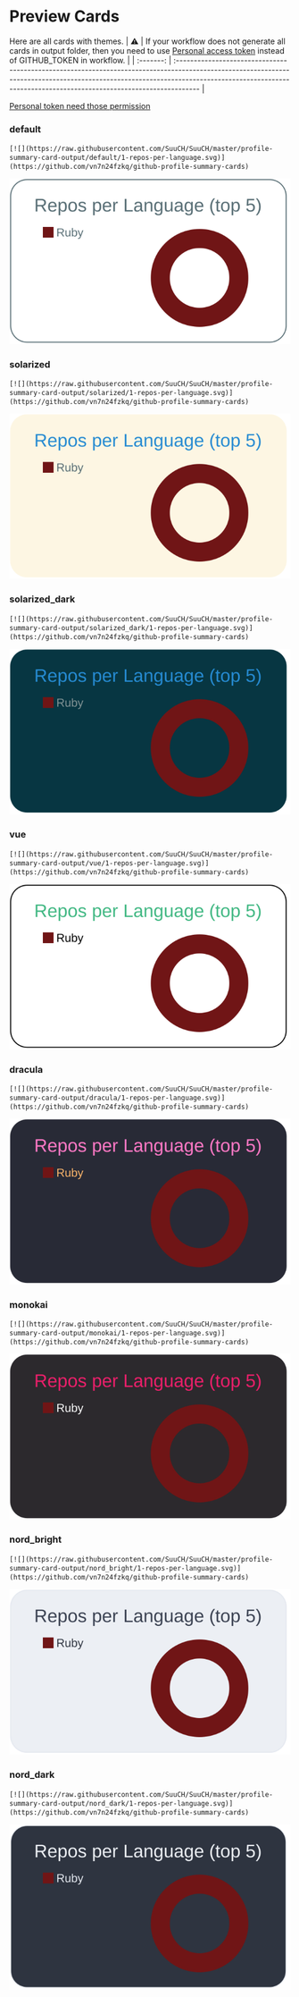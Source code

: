 
# Preview Cards

Here are all cards with themes.
| :warning: | If your workflow does not generate all cards in output folder, then you need to use [Personal access token](https://docs.github.com/en/actions/configuring-and-managing-workflows/creating-and-storing-encrypted-secrets) instead of GITHUB_TOKEN in workflow. |
| :-------: | :------------------------------------------------------------------------------------------------------------------------------------------------------------------------------------------------------------------------------------------------ |

[Personal token need those permission](https://github.com/vn7n24fzkq/github-profile-summary-cards/wiki/Personal-access-token-permissions)


### default


```
[![](https://raw.githubusercontent.com/SuuCH/SuuCH/master/profile-summary-card-output/default/1-repos-per-language.svg)](https://github.com/vn7n24fzkq/github-profile-summary-cards)
```
![](https://raw.githubusercontent.com/SuuCH/SuuCH/master/profile-summary-card-output/default/1-repos-per-language.svg)


### solarized


```
[![](https://raw.githubusercontent.com/SuuCH/SuuCH/master/profile-summary-card-output/solarized/1-repos-per-language.svg)](https://github.com/vn7n24fzkq/github-profile-summary-cards)
```
![](https://raw.githubusercontent.com/SuuCH/SuuCH/master/profile-summary-card-output/solarized/1-repos-per-language.svg)


### solarized_dark


```
[![](https://raw.githubusercontent.com/SuuCH/SuuCH/master/profile-summary-card-output/solarized_dark/1-repos-per-language.svg)](https://github.com/vn7n24fzkq/github-profile-summary-cards)
```
![](https://raw.githubusercontent.com/SuuCH/SuuCH/master/profile-summary-card-output/solarized_dark/1-repos-per-language.svg)


### vue


```
[![](https://raw.githubusercontent.com/SuuCH/SuuCH/master/profile-summary-card-output/vue/1-repos-per-language.svg)](https://github.com/vn7n24fzkq/github-profile-summary-cards)
```
![](https://raw.githubusercontent.com/SuuCH/SuuCH/master/profile-summary-card-output/vue/1-repos-per-language.svg)


### dracula


```
[![](https://raw.githubusercontent.com/SuuCH/SuuCH/master/profile-summary-card-output/dracula/1-repos-per-language.svg)](https://github.com/vn7n24fzkq/github-profile-summary-cards)
```
![](https://raw.githubusercontent.com/SuuCH/SuuCH/master/profile-summary-card-output/dracula/1-repos-per-language.svg)


### monokai


```
[![](https://raw.githubusercontent.com/SuuCH/SuuCH/master/profile-summary-card-output/monokai/1-repos-per-language.svg)](https://github.com/vn7n24fzkq/github-profile-summary-cards)
```
![](https://raw.githubusercontent.com/SuuCH/SuuCH/master/profile-summary-card-output/monokai/1-repos-per-language.svg)


### nord_bright


```
[![](https://raw.githubusercontent.com/SuuCH/SuuCH/master/profile-summary-card-output/nord_bright/1-repos-per-language.svg)](https://github.com/vn7n24fzkq/github-profile-summary-cards)
```
![](https://raw.githubusercontent.com/SuuCH/SuuCH/master/profile-summary-card-output/nord_bright/1-repos-per-language.svg)


### nord_dark


```
[![](https://raw.githubusercontent.com/SuuCH/SuuCH/master/profile-summary-card-output/nord_dark/1-repos-per-language.svg)](https://github.com/vn7n24fzkq/github-profile-summary-cards)
```
![](https://raw.githubusercontent.com/SuuCH/SuuCH/master/profile-summary-card-output/nord_dark/1-repos-per-language.svg)

